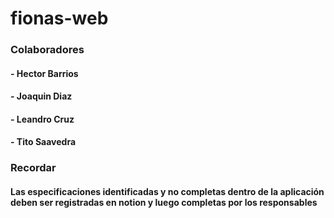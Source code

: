 # fionas-web
### Colaboradores
#### - Hector Barrios
#### - Joaquin Diaz
#### - Leandro Cruz
#### - Tito Saavedra

### Recordar
#### Las especificaciones identificadas y no completas dentro de la aplicación deben ser registradas en notion y luego completas por los responsables
